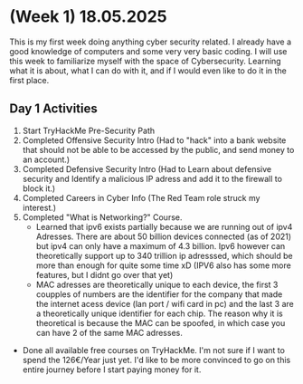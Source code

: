 # (Week 1) 18.05.2025

This is my first week doing anything cyber security related. I already have a good knowledge of computers and some very very basic coding.
I will use this week to familiarize myself with the space of Cybersecurity. Learning what it is about, what I can do with it, and if I would even like to do it in the first place.

## Day 1 Activities

1. Start TryHackMe Pre-Security Path
2. Completed Offensive Security Intro (Had to "hack" into a bank website that should not be able to be accessed by the public, and send money to an account.)
3. Completed Defensive Security Intro (Had to Learn about defensive security and Identify a malicious IP adress and add it to the firewall to block it.)
4. Completed Careers in Cyber Info (The Red Team role struck my interest.)
5. Completed "What is Networking?" Course.
     - Learned that ipv6 exists partially because we are running out of ipv4 Adresses. There are about 50 billion devices connected (as of 2021) but ipv4 can only have a maximum of 4.3 billion. Ipv6 however can theoretically support up to 340 trillion ip adresssed, which should be more than enough for quite some time xD (IPV6 also has some more features, but I didnt go over that yet)
     - MAC adresses are theoretically unique to each device, the first 3 coupples of numbers are the identifier for the company that made the internet acess device (lan port / wifi card in pc) and the last 3 are a theoretically unique identifier for each chip. The reason why it is theoretical is because the MAC can be spoofed, in which case you can have 2 of the same MAC adresses.

- Done all available free courses on TryHackMe. I'm not sure if I want to spend the 126€/Year just yet. I'd like to be more convinced to go on this entire journey before I start paying money for it.
